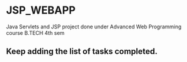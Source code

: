 # JSP_WEBAPP
Java Servlets and JSP project done under Advanced Web Programming course  B.TECH 4th sem 
## Keep adding the list of tasks completed.

